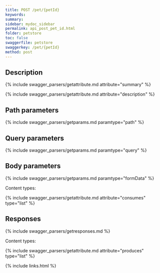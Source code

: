 ```yaml
---
title: POST /pet/{petId}
keywords: 
summary: 
sidebar: mydoc_sidebar
permalink: api_post_pet_id.html
folder: petstore
toc: false
swaggerfile: petstore
swaggerkey: /pet/{petId}
method: post
---
```

## Description

{% include swagger_parsers/getattribute.md attribute="summary" %}

{% include swagger_parsers/getattribute.md attribute="description" %}

## Path parameters

{% include swagger_parsers/getparams.md paramtype="path" %}

## Query parameters

{% include swagger_parsers/getparams.md paramtype="query" %}

## Body parameters

{% include swagger_parsers/getparams.md paramtype="formData" %}

Content types:

{% include swagger_parsers/getattribute.md attribute="consumes" type="list" %}

## Responses

{% include swagger_parsers/getresponses.md %}

Content types:

{% include swagger_parsers/getattribute.md attribute="produces" type="list" %}

{% include links.html %}
